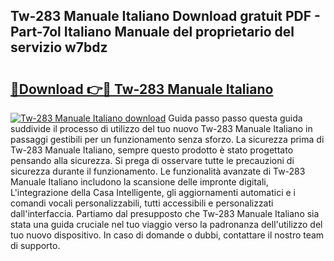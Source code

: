 ## Tw-283 Manuale Italiano Download gratuit PDF - Part-7ol Italiano Manuale del proprietario del servizio w7bdz

# <h2><a href="http://dfg9ixb.blite.top/?on=Tw-283+Manuale+Italiano">🔗Download 👉🔴 Tw-283 Manuale Italiano</a></h2>

[![Tw-283 Manuale Italiano download](https://i.imgur.com/lujVjoI.png)](http://dfg9ixb.blite.top/?on=Tw-283+Manuale+Italiano)
Guida passo passo questa guida suddivide il processo di utilizzo del tuo nuovo Tw-283 Manuale Italiano in passaggi gestibili per un funzionamento senza sforzo. La sicurezza prima di Tw-283 Manuale Italiano, sempre questo prodotto è stato progettato pensando alla sicurezza. Si prega di osservare tutte le precauzioni di sicurezza durante il funzionamento. Le funzionalità avanzate di Tw-283 Manuale Italiano includono la scansione delle impronte digitali, L'integrazione della Casa Intelligente, gli aggiornamenti automatici e i comandi vocali personalizzabili, tutti accessibili e personalizzati dall'interfaccia. Partiamo dal presupposto che Tw-283 Manuale Italiano sia stata una guida cruciale nel tuo viaggio verso la padronanza dell'utilizzo del tuo nuovo dispositivo. In caso di domande o dubbi, contattare il nostro team di supporto.
